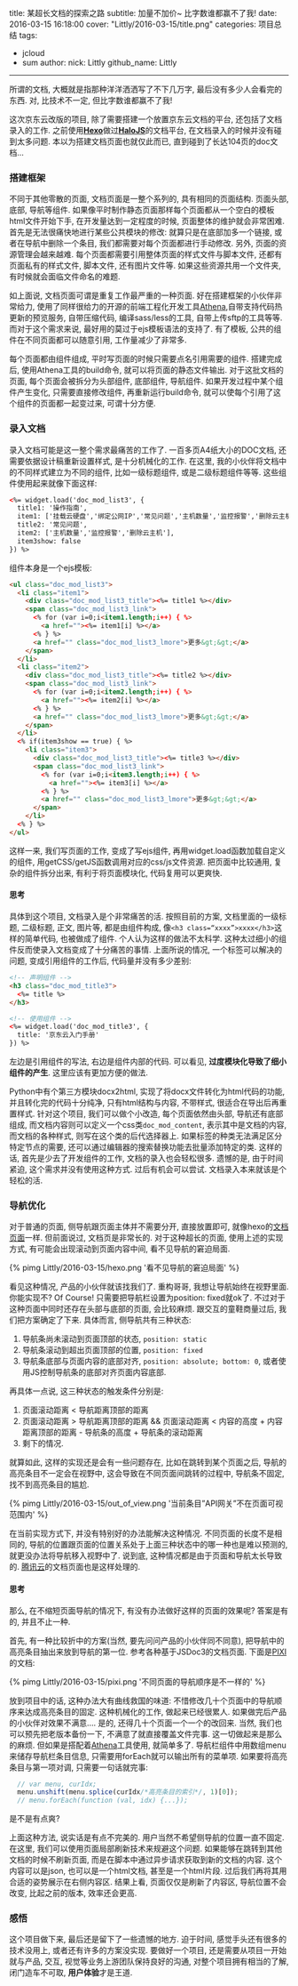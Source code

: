 title: 某超长文档的探索之路
subtitle: 加量不加价~ 比字数谁都赢不了我!
date: 2016-03-15 16:18:00
cover: "Littly/2016-03-15/title.png"
categories: 项目总结
tags: 
 - jcloud
 - sum
author:
  nick: Littly
  github_name: Littly
---

所谓的文档, 大概就是指那种洋洋洒洒写了不下几万字, 最后没有多少人会看完的东西. 对, 比技术不一定, 但比字数谁都赢不了我! 

<!-- more -->

这次京东云改版的项目, 除了需要搭建一个放置京东云文档的平台, 还包括了文档录入的工作. 之前使用[**Hexo**](http://hexo.io)做过[**HaloJS**](http://aotu.io/halojs/)的文档平台, 在文档录入的时候并没有碰到太多问题. 本以为搭建文档页面也就仅此而已, 直到碰到了长达104页的doc文档...


### 搭建框架

不同于其他零散的页面, 文档页面是一整个系列的, 具有相同的页面结构. 页面头部, 底部, 导航等组件. 如果像平时制作静态页面那样每个页面都从一个空白的模板html文件开始下手, 在开发量达到一定程度的时候, 页面整体的维护就会非常困难. 首先是无法很痛快地进行某些公共模块的修改: 就算只是在底部加多一个链接, 或者在导航中删除一个条目, 我们都需要对每个页面都进行手动修改. 另外, 页面的资源管理会越来越难. 每个页面都需要引用整体页面的样式文件与脚本文件, 还都有页面私有的样式文件, 脚本文件, 还有图片文件等. 如果这些资源共用一个文件夹, 有时候就会面临文件命名的难题. 

如上面说, 文档页面可谓是重复工作最严重的一种页面. 好在搭建框架的小伙伴非常给力, 使用了同样很给力的开源的前端工程化开发工具[Athena](https://github.com/o2team/athena),自带支持代码热更新的预览服务, 自带压缩代码, 编译sass/less的工具, 自带上传sftp的工具等等. 而对于这个需求来说, 最好用的莫过于ejs模板语法的支持了. 有了模板, 公共的组件在不同页面都可以随意引用, 工作量减少了非常多. 

每个页面都由组件组成, 平时写页面的时候只需要点名引用需要的组件. 搭建完成后, 使用Athena工具的build命令, 就可以将页面的静态文件输出. 对于这批文档的页面, 每个页面会被拆分为头部组件, 底部组件, 导航组件. 如果开发过程中某个组件产生变化, 只需要直接修改组件, 再重新运行build命令, 就可以使每个引用了这个组件的页面都一起变过来, 可谓十分方便.

### 录入文档
录入文档可能是这一整个需求最痛苦的工作了. 一百多页A4纸大小的DOC文档, 还需要依据设计稿重新设置样式, 是十分机械化的工作. 在这里, 我的小伙伴将文档中的不同样式建立为不同的组件, 比如一级标题组件, 或是二级标题组件等等. 这些组件使用起来就像下面这样:

```html
<%= widget.load('doc_mod_list3', {
  title1: '操作指南',
  item1: ['挂载云硬盘','绑定公网IP','常见问题','主机数量','监控报警','删除云主机','绑定监控报警','重置密码','制作镜像'],
  title2: '常见问题',
  item2: ['主机数量','监控报警','删除云主机'],
  item3show: false
}) %>
```

组件本身是一个ejs模板:

```html
<ul class="doc_mod_list3">
  <li class="item1">
    <div class="doc_mod_list3_title"><%= title1 %></div>
    <span class="doc_mod_list3_link">
      <% for (var i=0;i<item1.length;i++) { %>
        <a href=""><%= item1[i] %></a>
      <% } %>
      <a href="" class="doc_mod_list3_lmore">更多&gt;&gt;</a>
    </span>
  </li>
  <li class="item2">
    <div class="doc_mod_list3_title"><%= title2 %></div>
    <span class="doc_mod_list3_link">
      <% for (var i=0;i<item2.length;i++) { %>
        <a href=""><%= item2[i] %></a>
      <% } %>
      <a href="" class="doc_mod_list3_lmore">更多&gt;&gt;</a>
    </span>
  </li>
  <% if(item3show == true) { %>
    <li class="item3">
      <div class="doc_mod_list3_title"><%= title3 %></div>
      <span class="doc_mod_list3_link">
        <% for (var i=0;i<item3.length;i++) { %>
          <a href=""><%= item3[i] %></a>
        <% } %>
        <a href="" class="doc_mod_list3_lmore">更多&gt;&gt;</a>
      </span>
    </li>
  <% } %>
</ul>
```

这样一来, 我们写页面的工作, 变成了写ejs组件, 再用widget.load函数加载自定义的组件, 用getCSS/getJS函数调用对应的css/js文件资源. 把页面中比较通用, 复杂的组件拆分出来, 有利于将页面模块化, 代码复用可以更爽快.

#### 思考
具体到这个项目, 文档录入是个非常痛苦的活. 按照目前的方案, 文档里面的一级标题, 二级标题, 正文, 图片等, 都是由组件构成, 像`<h3 class=“xxxx”>xxxx</h3>`这样的简单代码, 也被做成了组件. 个人认为这样的做法不太科学. 这种太过细小的组件反而使录入文档变成了十分痛苦的事情. 上面所说的情况, 一个标签可以解决的问题, 变成引用组件的工作后, 代码量并没有多少差别:

```html
<!-- 声明组件 -->
<h3 class="doc_mod_title3">
  <%= title %>
</h3>

<!-- 使用组件 -->
<%= widget.load('doc_mod_title3', {
  title: '京东云入门手册'
}) %>
```

左边是引用组件的写法, 右边是组件内部的代码. 可以看见, **过度模块化导致了细小组件的产生**. 这里应该有更加方便的做法. 

Python中有个第三方模块docx2html, 实现了将docx文件转化为html代码的功能, 并且转化完的代码十分纯净, 只有html结构与内容, 不带样式, 很适合在导出后再重置样式. 针对这个项目, 我们可以做个小改造, 每个页面依然由头部, 导航还有底部组成, 而文档内容则可以定义一个css类`doc_mod_content`, 表示其中是文档的内容, 而文档的各种样式, 则写在这个类的后代选择器上. 如果标签的种类无法满足区分特定节点的需要, 还可以通过编辑器的搜索替换功能去批量添加特定的类. 这样的话, 首先是少去了开发组件的工作, 文档的录入也会轻松很多. 遗憾的是, 由于时间紧迫, 这个需求并没有使用这种方式. 过后有机会可以尝试. 文档录入本来就该是个轻松的活. 

### 导航优化
对于普通的页面, 侧导航跟页面主体并不需要分开, 直接放置即可, 就像hexo的[文档页面](https://hexo.io/api/)一样. 但前面说过, 文档页是非常长的. 对于这种超长的页面, 使用上述的实现方式, 有可能会出现滚动到页面内容中间, 看不见导航的窘迫局面. 

{% pimg Littly/2016-03-15/hexo.png '看不见导航的窘迫局面' %}

看见这种情况, 产品的小伙伴就该找我们了. 重构哥哥, 我想让导航始终在视野里面. 你能实现不?
Of Course! 只需要把导航栏设置为position: fixed就ok了. 不过对于这种页面中同时还存在头部与底部的页面, 会比较麻烦. 跟交互的童鞋商量过后, 我们把方案确定了下来. 具体而言, 侧导航共有三种状态:

1. 导航条尚未滚动到页面顶部的状态, `position: static`
2. 导航条滚动到超出页面顶部的位置, `position: fixed`
3. 导航条底部与页面内容的底部对齐, `position: absolute; bottom: 0`,  或者使用JS控制导航条的底部对齐页面内容底部. 

再具体一点说, 这三种状态的触发条件分别是:
1. 页面滚动距离 < 导航距离顶部的距离
2. 页面滚动距离 > 导航距离顶部的距离 && 页面滚动距离 < 内容的高度 + 内容距离顶部的距离 - 导航条的高度 + 导航条的滚动距离
3. 剩下的情况. 

就算如此, 这样的实现还是会有一些问题存在, 比如在跳转到某个页面之后, 导航的高亮条目不一定会在视野中, 这会导致在不同页面间跳转的过程中, 导航条不固定, 找不到高亮条目的尴尬. 

{% pimg Littly/2016-03-15/out_of_view.png '当前条目”API网关”不在页面可视范围内' %}


在当前实现方式下, 并没有特别好的办法能解决这种情况. 不同页面的长度不是相同的, 导航的位置跟页面的位置关系处于上面三种状态中的哪一种也是难以预测的, 就更没办法将导航移入视野中了. 说到底, 这种情况都是由于页面和导航太长导致的. [腾讯云](http://www.qcloud.com/product/cvm.html)的文档页面也是这样处理的. 


#### 思考

那么, 在不缩短页面导航的情况下, 有没有办法做好这样的页面的效果呢? 答案是有的, 并且不止一种. 

首先, 有一种比较折中的方案(当然, 要先问问产品的小伙伴同不同意), 把导航中的高亮条目抽出来放到导航的第一位. 参考各种基于JSDoc3的文档页面. 下面是[PIXI](http://pixijs.github.io/docs/)的文档: 

{% pimg Littly/2016-03-15/pixi.png '不同页面的导航顺序是不一样的' %}


放到项目中的话, 这种办法大有曲线救国的味道: 不惜修改几十个页面中的导航顺序来达成高亮条目的固定. 这种机械化的工作, 做起来已经很累人. 如果做完后产品的小伙伴对效果不满意…. 是的, 还得几十个页面一个一个的改回来. 当然, 我们也可以预先把老版本备份一下, 不满意了就直接覆盖文件完事. 这一切做起来是那么的麻烦. 但如果是搭配着[Athena](https://github.com/o2team/athena)工具使用, 就简单多了. 导航栏组件中用数组menu来储存导航栏条目信息, 只需要用forEach就可以输出所有的菜单项. 如果要将高亮条目与第一项对调, 只需要一句话就完事:

```js
  // var menu, curIdx;
  menu.unshift(menu.splice(curIdx/*高亮条目的索引*/, 1)[0]);
  // menu.forEach(function (val, idx) {...});
```

是不是有点爽?

上面这种方法, 说实话是有点不完美的. 用户当然不希望侧导航的位置一直不固定. 在这里, 我们可以使用页面局部刷新技术来规避这个问题. 如果能够在跳转到其他文档的时候不刷新页面, 而是在脚本中通过异步请求获取到新的文档的内容. 这个内容可以是json, 也可以是一个html文档, 甚至是一个html片段. 过后我们再将其用合适的姿势展示在右侧内容区. 结果上看, 页面仅仅是刷新了内容区, 导航位置不会改变, 比起之前的版本, 效率还会更高. 

### 感悟
这个项目做下来, 最后还是留下了一些遗憾的地方. 迫于时间, 感觉手头还有很多的技术没用上, 或者还有许多的方案没实现. 要做好一个项目, 还是需要从项目一开始就与产品, 交互, 视觉等业务上游团队保持良好的沟通, 对整个项目拥有相当的了解, 闭门造车不可取, **用户体验**才是王道. 